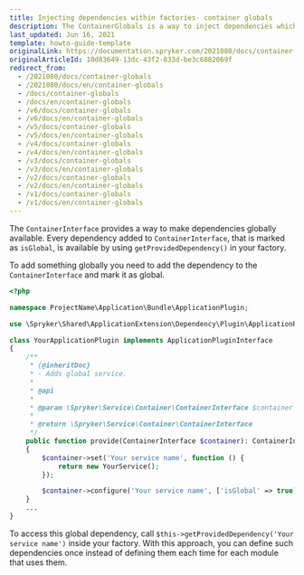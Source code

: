 ```yaml
---
title: Injecting dependencies within factories- container globals
description: The ContainerGlobals is a way to inject dependencies which are available inside your Factories.
last_updated: Jun 16, 2021
template: howto-guide-template
originalLink: https://documentation.spryker.com/2021080/docs/container-globals
originalArticleId: 10d83649-13dc-43f2-833d-be3c6882069f
redirect_from:
  - /2021080/docs/container-globals
  - /2021080/docs/en/container-globals
  - /docs/container-globals
  - /docs/en/container-globals
  - /v6/docs/container-globals
  - /v6/docs/en/container-globals
  - /v5/docs/container-globals
  - /v5/docs/en/container-globals
  - /v4/docs/container-globals
  - /v4/docs/en/container-globals
  - /v3/docs/container-globals
  - /v3/docs/en/container-globals
  - /v2/docs/container-globals
  - /v2/docs/en/container-globals
  - /v1/docs/container-globals
  - /v1/docs/en/container-globals
---
```


The `ContainerInterface` provides a way to make dependencies globally available. Every dependency added to `ContainerInterface`, that is marked as `isGlobal`, is available by using `getProvidedDependency()` in your factory.

To add something globally you need to add the dependency to the `ContainerInterface` and mark it as global.

```php
<?php

namespace ProjectName\Application\Bundle\ApplicationPlugin;

use \Spryker\Shared\ApplicationExtension\Dependency\Plugin\ApplicationPluginInterface;

class YourApplicationPlugin implements ApplicationPluginInterface
{
    /**
     * {@inheritDoc}
     * - Adds global service.
     *
     * @api
     *
     * @param \Spryker\Service\Container\ContainerInterface $container
     *
     * @return \Spryker\Service\Container\ContainerInterface
     */
    public function provide(ContainerInterface $container): ContainerInterface
    {
        $container->set('Your service name', function () {
            return new YourService();
        });

        $container->configure('Your service name', ['isGlobal' => true]);
    }
    ...
}
```

To access this global dependency, call `$this->getProvidedDependency('Your service name')` inside your factory. With this approach, you can define such dependencies once instead of defining them each time for each module that uses them.

